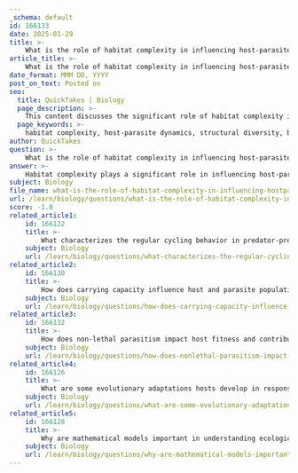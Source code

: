 ```yaml
---
_schema: default
id: 166133
date: 2025-01-29
title: >-
    What is the role of habitat complexity in influencing host-parasite dynamics?
article_title: >-
    What is the role of habitat complexity in influencing host-parasite dynamics?
date_format: MMM DD, YYYY
post_on_text: Posted on
seo:
  title: QuickTakes | Biology
  page_description: >-
    This content discusses the significant role of habitat complexity in influencing host-parasite dynamics, covering aspects such as structural diversity, refuges for hosts, transmission dynamics, host behavior, and responses to environmental changes.
  page_keywords: >-
    habitat complexity, host-parasite dynamics, structural diversity, biodiversity, refuges for hosts, transmission dynamics, host behavior, environmental changes, ecological relationships
author: QuickTakes
question: >-
    What is the role of habitat complexity in influencing host-parasite dynamics?
answer: >-
    Habitat complexity plays a significant role in influencing host-parasite dynamics through several mechanisms:\n\n1. **Structural Diversity**: Complex habitats provide a variety of niches and resources, which can support a higher diversity of both host and parasite species. This increased biodiversity can lead to more intricate ecological relationships, as different species interact in various ways. For example, a more complex habitat may allow for the coexistence of multiple host species, each potentially harboring different parasites.\n\n2. **Refuges for Hosts**: In more complex environments, hosts may find refuges that protect them from parasites. These refuges can reduce the likelihood of encounters with parasites, thereby lowering transmission rates. For instance, dense vegetation can provide hiding spots for hosts, making it harder for parasites to locate and infect them.\n\n3. **Altered Transmission Dynamics**: The structural features of a habitat can influence how parasites are transmitted between hosts. For example, in a complex habitat, the movement patterns of hosts may be altered, affecting how often they come into contact with parasites. This can lead to changes in the rates of transmission, which are crucial for understanding the dynamics of host-parasite interactions.\n\n4. **Impact on Host Behavior**: Habitat complexity can also affect host behavior, which in turn influences their vulnerability to parasitism. Hosts may alter their foraging or movement patterns in response to the complexity of their environment, potentially reducing their exposure to parasites.\n\n5. **Responses to Environmental Changes**: Changes in habitat complexity due to environmental factors (such as climate change or human activities) can disrupt established host-parasite relationships. Such disruptions may lead to increased transmission rates of parasitic diseases, further impacting host population dynamics.\n\nIn summary, habitat complexity is a critical factor in shaping host-parasite interactions. It influences species diversity, provides refuges for hosts, alters transmission dynamics, and affects host behavior. Understanding these dynamics is essential for predicting ecological outcomes and managing ecosystems effectively.
subject: Biology
file_name: what-is-the-role-of-habitat-complexity-in-influencing-hostparasite-dynamics.md
url: /learn/biology/questions/what-is-the-role-of-habitat-complexity-in-influencing-hostparasite-dynamics
score: -1.0
related_article1:
    id: 166122
    title: >-
        What characterizes the regular cycling behavior in predator-prey dynamics?
    subject: Biology
    url: /learn/biology/questions/what-characterizes-the-regular-cycling-behavior-in-predatorprey-dynamics
related_article2:
    id: 166130
    title: >-
        How does carrying capacity influence host and parasite populations in ecosystems?
    subject: Biology
    url: /learn/biology/questions/how-does-carrying-capacity-influence-host-and-parasite-populations-in-ecosystems
related_article3:
    id: 166132
    title: >-
        How does non-lethal parasitism impact host fitness and contribute to ecosystem stability?
    subject: Biology
    url: /learn/biology/questions/how-does-nonlethal-parasitism-impact-host-fitness-and-contribute-to-ecosystem-stability
related_article4:
    id: 166126
    title: >-
        What are some evolutionary adaptations hosts develop in response to parasitism?
    subject: Biology
    url: /learn/biology/questions/what-are-some-evolutionary-adaptations-hosts-develop-in-response-to-parasitism
related_article5:
    id: 166128
    title: >-
        Why are mathematical models important in understanding ecological interactions?
    subject: Biology
    url: /learn/biology/questions/why-are-mathematical-models-important-in-understanding-ecological-interactions
---
```


&nbsp;